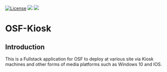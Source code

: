 [![License](https://img.shields.io/badge/License-Apache%202.0-blue.svg)](https://opensource.org/licenses/Apache-2.0)
![](https://tokei.rs/b1/github/JakeB1998/osf-kiosk?category=code)
![](https://tokei.rs/b1/github/JakeB1998/osf-kiosk?category=files)
# OSF-Kiosk

## Introduction

This is a Fullstack application for OSF to deploy at various site via Kiosk machines and other forms of media platforms such as Windows 10 and IOS.
